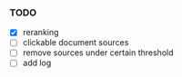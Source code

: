 ### TODO
- [x] reranking
- [ ] clickable document sources
- [ ] remove sources under certain threshold
- [ ] add log